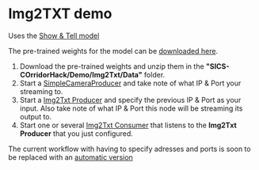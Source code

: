 # Img2TXT demo

Uses the [Show & Tell model](https://github.com/tensorflow/models/tree/master/research/im2txt)

The pre-trained weights for the model can be [downloaded here](https://drive.google.com/file/d/15YdxTRH_zOU2yZPTNwcGtrubB8CWszTF/view?usp=sharing).

1. Download the pre-trained weights and unzip them in the <b>"SICS-COrridorHack/Demo/Img2Txt/Data"</b> folder.
2. Start a [SimpleCameraProducer](https://github.com/FreddeFrallan/SICS-CorridorHack/blob/master/Demo/CameraStream/SimpleCameraProducer.py) and take note of what IP & Port your streaming to.
3. Start a [Img2Txt Producer](https://github.com/FreddeFrallan/SICS-CorridorHack/blob/master/Demo/Img2Txt/ProducerNode.py) and specify the previous IP & Port as your input. Also take note of what IP & Port this node will be streaming its output to.
4. Start one or several [Img2Txt Consumer](https://github.com/FreddeFrallan/SICS-CorridorHack/blob/master/Demo/Img2Txt/ConsumerNode.py) that listens to the <b>Img2Txt Producer</b> that you just configured.


The current workflow with having to specify adresses and ports is soon to be replaced with an [automatic version](https://github.com/FreddeFrallan/SICS-CorridorHack/blob/master/Demo/hello.py)
